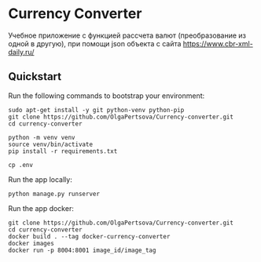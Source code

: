 # Currency Converter

Учебное приложение с функцией рассчета валют (преобразование из одной в другую), при помощи json объекта с сайта https://www.cbr-xml-daily.ru/
## Quickstart

Run the following commands to bootstrap your environment:

    sudo apt-get install -y git python-venv python-pip
    git clone https://github.com/OlgaPertsova/Currency-converter.git
    cd currency-converter

    python -m venv venv
    source venv/bin/activate
    pip install -r requirements.txt

    cp .env

Run the app locally:
    
    python manage.py runserver

Run the app docker:

    git clone https://github.com/OlgaPertsova/Currency-converter.git
    cd currency-converter
    docker build . --tag docker-currency-converter
    docker images
    docker run -p 8004:8001 image_id/image_tag
